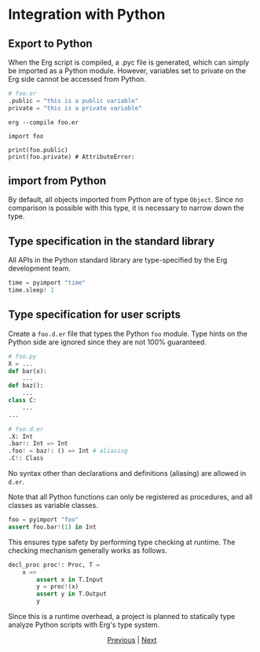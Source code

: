 # Integration with Python

## Export to Python

When the Erg script is compiled, a .pyc file is generated, which can simply be imported as a Python module.
However, variables set to private on the Erg side cannot be accessed from Python.

```python
# foo.er
.public = "this is a public variable"
private = "this is a private variable"
```

```console
erg --compile foo.er
```

```python,checker_ignore
import foo

print(foo.public)
print(foo.private) # AttributeError:
```

## import from Python

By default, all objects imported from Python are of type `Object`. Since no comparison is possible with this type, it is necessary to narrow down the type.

## Type specification in the standard library

All APIs in the Python standard library are type-specified by the Erg development team.

```python
time = pyimport "time"
time.sleep! 1
```

## Type specification for user scripts

Create a `foo.d.er` file that types the Python `foo` module.
Type hints on the Python side are ignored since they are not 100% guaranteed.

```python
# foo.py
X = ...
def bar(x):
    ...
def baz():
    ...
class C:
    ...
...
```

```python
# foo.d.er
.X: Int
.bar!: Int => Int
.foo! = baz!: () => Int # aliasing
.C!: Class
```

No syntax other than declarations and definitions (aliasing) are allowed in ``d.er``.

Note that all Python functions can only be registered as procedures, and all classes as variable classes.

```python
foo = pyimport "foo"
assert foo.bar!(1) in Int
```

This ensures type safety by performing type checking at runtime. The checking mechanism generally works as follows.

```python
decl_proc proc!: Proc, T =
    x =>
        assert x in T.Input
        y = proc!(x)
        assert y in T.Output
        y
```

Since this is a runtime overhead, a project is planned to statically type analyze Python scripts with Erg's type system.

<p align='center'>
    <a href='./31_pipeline.md'>Previous</a> | <a href='./33_package_system.md'>Next</a>
</p>
